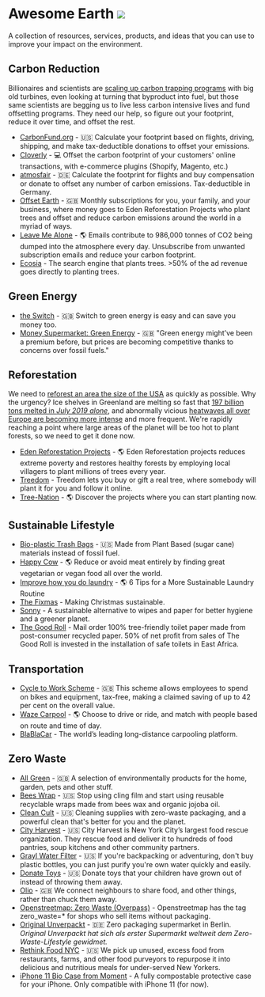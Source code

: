 # Awesome Earth [![](https://img.shields.io/badge/Buy%20me%20a%20tree-%F0%9F%8C%B3-lightgreen)](https://offset.earth/philsturgeon)

A collection of resources, services, products, and ideas that you can use to improve your impact on the environment. 

## Carbon Reduction

 Billionaires and scientists are [scaling up carbon trapping programs](https://www.theguardian.com/environment/2018/feb/04/carbon-emissions-negative-emissions-technologies-capture-storage-bill-gates) with big old turbines, even looking at turning that byproduct into fuel, but those same scientists are begging us to live less carbon intensive lives and fund offsetting programs. They need our help, so figure out your footprint, reduce it over time, and offset the rest.

- [CarbonFund.org](https://carbonfund.org/) - 🇺🇸 Calculate your footprint based on flights, driving, shipping, and make tax-deductible donations to offset your emissions.
- [Cloverly](https://cloverly.com/how-it-works) - 💻  Offset the carbon footprint of your customers' online transactions, with e-commerce plugins (Shopify, Magento, etc.)
- [atmosfair](https://www.atmosfair.de/de/) - 🇩🇪 Calculate the footprint for flights and buy compensation or donate to offset any number of carbon emissions. Tax-deductible in Germany.
- [Offset Earth](https://offset.earth/?r=5d01f2ed12ae7a358b75fdd7) - 🇬🇧 Monthly subscriptions for you, your family, and your business, where money goes to Eden Reforestation Projects who plant trees and offset and reduce carbon emissions around the world in a myriad of ways.
- [Leave Me Alone](https://leavemealone.app/save-the-planet/) - 🌎 Emails contribute to 986,000 tonnes of CO2 being dumped into the atmosphere every day. Unsubscribe from unwanted subscription emails and reduce your carbon footprint.
- [Ecosia](https://www.ecosia.org) - The search engine that plants trees.  >50% of the ad revenue goes directly to planting trees.

## Green Energy

- [the Switch](https://theswitch.co.uk/) - 🇬🇧 Switch to green energy is easy and can save you money too.
- [Money Supermarket: Green Energy](https://www.moneysupermarket.com/gas-and-electricity/green-energy/) - 🇬🇧 "Green energy might’ve been a premium before, but prices are becoming competitive thanks to concerns over fossil fuels."

## Reforestation

 We need to [reforest an area the size of the USA](https://theconversation.com/reforesting-an-area-the-size-of-the-us-needed-to-help-avert-climate-breakdown-say-researchers-are-they-right-119842) as quickly as possible. Why the urgency? Ice shelves in Greenland are melting so fast that [197 billion tons melted in _July 2019 alone_](https://apnews.com/65694195c91d4b62b275bd14a6955b4c), and abnormally vicious [heatwaves all over Europe are becoming more intense](https://www.bbc.com/news/world-europe-48756480) and more frequent. We're rapidly reaching a point where large areas of the planet will be too hot to plant forests, so we need to get it done now.

- [Eden Reforestation Projects](https://edenprojects.org/) - 🌎 Eden Reforestation projects reduces extreme poverty and restores healthy forests by employing local villagers to plant millions of trees every year.
- [Treedom](https://www.treedom.net/) - Treedom lets you buy or gift a real tree, where somebody will plant it for you and follow it online. 
- [Tree-Nation](https://tree-nation.com/projects) - 🌎 Discover the projects where you can start planting now.

## Sustainable Lifestyle

- [Bio-plastic Trash Bags](https://www.amazon.com/Plant-Based-Kitchen-Handles-Gallon/dp/B071JMFKM5/) - 🇺🇸 Made from Plant Based (sugar cane) materials instead of fossil fuel.
- [Happy Cow](https://www.happycow.net) - 🌎 Reduce or avoid meat entirely by finding great vegetarian or vegan food all over the world.
- [Improve how you do laundry](https://greenlivingideas.com/2014/09/23/3-easy-ways-to-green-your-laundry/) - 🌎 6 Tips for a More Sustainable Laundry Routine
- [The Fixmas](https://thefixmas.com/) - Making Christmas sustainable.
- [Sonny](https://www.indiegogo.com/projects/sonny-a-portable-bidet-for-eco-conscious-humans/x/17318484#/) -  A sustainable alternative to wipes and paper for better hygiene and a greener planet.
- [The Good Roll](https://www.thegoodroll.nl) - Mail order 100% tree-friendly toilet paper made from post-consumer recycled paper.  50% of net profit from sales of The Good Roll is invested in the installation of safe toilets in East Africa.

## Transportation

- [Cycle to Work Scheme](https://www.cyclingweekly.com/news/latest-news/cycle-to-work-scheme-10-things-to-know-5055/amp) - 🇬🇧 This scheme allows employees to spend on bikes and equipment, tax-free, making a claimed saving of up to 42 per cent on the overall value.
- [Waze Carpool](https://www.waze.com/carpool) - 🌎 Choose to drive or ride, and match with people based on route and time of day.
- [BlaBlaCar](https://www.blablacar.com/) - The world’s leading long-distance carpooling platform.


## Zero Waste

- [All Green](https://www.all-green.co.uk/) - 🇬🇧 A selection of environmentally products for the home, garden, pets and other stuff.
- [Bees Wrap](https://www.beeswrap.com/) - 🇺🇸 Stop using cling film and start using reusable recyclable wraps made from bees wax and organic jojoba oil.
- [Clean Cult](https://www.cleancult.com/) - 🇺🇸 Cleaning supplies with zero-waste packaging, and a powerful clean that's better for you and the planet.
- [City Harvest](https://www.cityharvest.org/) - 🇺🇸 City Harvest is New York City’s largest food rescue organization. They rescue food and deliver it to hundreds of food pantries, soup kitchens and other community partners.
- [Grayl Water Filter](https://grayl.com/) - 🇺🇸 If you're backpacking or adventuring, don't buy plastic bottles, you can just purify you're own water quickly and easily.
- [Donate Toys](https://www.moneycrashers.com/where-donate-used-toys/) - 🇺🇸 Donate toys that your children have grown out of instead of throwing them away.
- [Olio](https://olioex.com/) - 🇬🇧 We connect neighbours to share food, and other things, rather than chuck them away.
- [Openstreetmap: Zero Waste (Overpass)](http://overpass-turbo.eu/?template=key&key=zero_waste) - Openstreetmap has the tag zero_waste=* for shops who sell items without packaging.
- [Original Unverpackt](https://original-unverpackt.de/) - 🇩🇪 Zero packaging supermarket in Berlin. _Original Unverpackt hat sich als erster Supermarkt weltweit dem Zero-Waste-Lifestyle gewidmet._
- [Rethink Food NYC](https://www.rethinkfood.nyc/) - 🇺🇸 We pick up unused, excess food from restaurants, farms, and other food purveyors to repurpose it into delicious and nutritious meals for under-served New Yorkers.
- [iPhone 11 Bio Case from Moment](https://www.shopmoment.com/shop/iphone-bio-case/iphone-11) - A fully compostable protective case for your iPhone.  Only compatible with iPhone 11 (for now).
